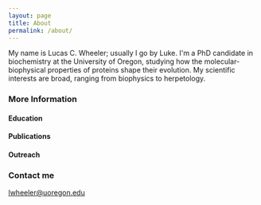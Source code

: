 ```yaml
---
layout: page
title: About
permalink: /about/
---
```


My name is Lucas C. Wheeler; usually I go by Luke. I'm a PhD candidate in biochemistry 
at the University of Oregon, studying how the molecular-biophysical properties of proteins
shape their evolution. My scientific interests are broad, ranging from biophysics to 
herpetology. 

### More Information

#### Education 

#### Publications

#### Outreach

### Contact me

[lwheeler@uoregon.edu](mailto:email@domain.com)
